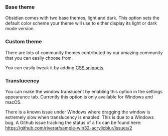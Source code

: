 ### Base theme

Obsidian comes with two base themes, light and dark. This option sets the default color scheme your theme will use to either display its light or dark mode version.

### Custom theme

There are lots of community themes contributed by our amazing community that you can easily choose from.

You can easily tweak it by adding [CSS snippets](Add%20custom%20styles#Use%20Themes%20and%20or%20CSS%20snippets).

### Translucency

You can make the window translucent by enabling this option in the settings appearance tab. Currently this option is only available for Windows and macOS.

There is a known issue under Windows where dragging the window is extremely slow when translucency is enabled. This is due to a Windows bug. A Github issue tracking the status of a fix can be found here: https://github.com/riverar/sample-win32-acrylicblur/issues/2